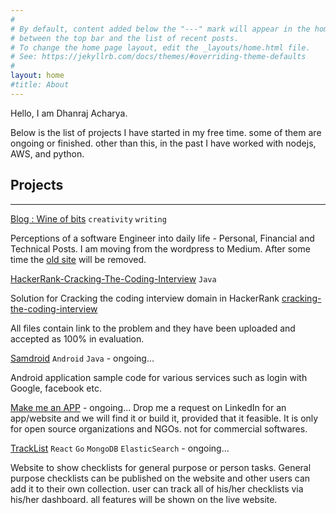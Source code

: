 ```yaml
---
#
# By default, content added below the "---" mark will appear in the home page
# between the top bar and the list of recent posts.
# To change the home page layout, edit the _layouts/home.html file.
# See: https://jekyllrb.com/docs/themes/#overriding-theme-defaults
#
layout: home
#title: About
---
```


Hello, I am Dhanraj Acharya. 

Below is the list of projects I have started in my free time. some of them are ongoing or finished. other than this, in the past I have worked with nodejs, AWS, and python.

## Projects
----


[Blog : Wine of bits](https://medium.com/wineofbits) `creativity` `writing`

Perceptions of a software Engineer into daily life - Personal, Financial and Technical Posts.
I am moving from the wordpress to Medium. After some time the [old site](https://www.wineofbits.com/) will be removed.


[HackerRank-Cracking-The-Coding-Interview](https://github.com/drex44/HackerRank-Cracking-The-Coding-Interview) `Java`

Solution for Cracking the coding interview domain in HackerRank
[cracking-the-coding-interview](https://www.hackerrank.com/domains/tutorials/cracking-the-coding-interview)

All files contain link to the problem and they have been uploaded and accepted as 100% in evaluation.


[Samdroid](https://github.com/drex44/samdroid) `Android` `Java` - ongoing...

Android application sample code for various services such as login with Google, facebook etc.


[Make me an APP](https://www.linkedin.com/in/dhanraj-acharya) - ongoing...
Drop me a request on LinkedIn for an app/website and we will find it or build it, provided that it feasible. 
It is only for open source organizations and NGOs. not for commercial softwares.

[TrackList]() `React` `Go` `MongoDB` `ElasticSearch` - ongoing...

Website to show checklists for general purpose or person tasks. General purpose checklists can be published on the website and other users can add it to their own collection. user can track all of his/her checklists via his/her dashboard. all features will be shown on the live website.
